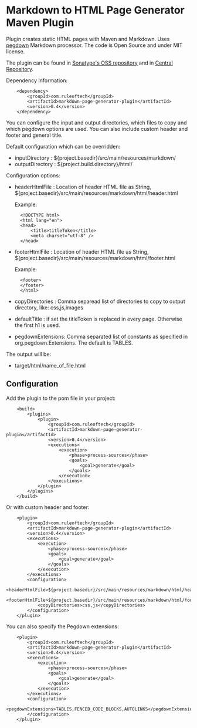 # Markdown to HTML Page Generator Maven Plugin

Plugin creates static HTML pages with Maven and Markdown. Uses [pegdown](https://github.com/sirthias/pegdown) Markdown processor. The code is Open Source and under MIT license.

The plugin can be found in [Sonatype's OSS repository](https://oss.sonatype.org/content/groups/public/com/ruleoftech/markdown-page-generator-plugin/) and in [Central Repository](http://search.maven.org/).

Dependency Information:

        <dependency>
            <groupId>com.ruleoftech</groupId>
            <artifactId>markdown-page-generator-plugin</artifactId>
            <version>0.4</version>
        </dependency>

You can configure the input and output directories, which files to copy and which pegdown options are used. You can also include custom header and footer and general title. 

Default configuration which can be overridden:

* inputDirectory : ${project.basedir}/src/main/resources/markdown/
* outputDirectory : ${project.build.directory}/html/

Configuration options:

* headerHtmlFile : Location of header HTML file as String, ${project.basedir}/src/main/resources/markdown/html/header.html
	
	Example:
	
		<!DOCTYPE html>
		<html lang="en">
		<head>
			<title>titleToken</title>
			<meta charset="utf-8" />
		</head>
		
* footerHtmlFile : Location of header HTML file as String, ${project.basedir}/src/main/resources/markdown/html/footer.html
	
	Example:
	
		<footer>
		</footer>
		</html>

* copyDirectories :	Comma separead list of directories to copy to output directory, like: css,js,images
* defaultTitle : if set the titleToken is replaced in every page. Otherwise the first h1 is used.
* pegdownExtensions: Comma separated list of constants as specified in org.pegdown.Extensions. The default is TABLES.

The output will be:
* target/html/name_of_file.html

## Configuration

Add the plugin to the pom file in your project:
	
		<build>
			<plugins>
				<plugin>
					<groupId>com.ruleoftech</groupId>
					<artifactId>markdown-page-generator-plugin</artifactId>
					<version>0.4</version>
					<executions>
						<execution>
							<phase>process-sources</phase>
							<goals>
								<goal>generate</goal>
							</goals>
						</execution>
					</executions>
				</plugin>
			</plugins>
		</build>

Or with custom header and footer:

		<plugin>
			<groupId>com.ruleoftech</groupId>
			<artifactId>markdown-page-generator-plugin</artifactId>
			<version>0.4</version>
			<executions>
				<execution>
					<phase>process-sources</phase>
					<goals>
						<goal>generate</goal>
					</goals>
				</execution>
			</executions>
			<configuration>
				<headerHtmlFile>${project.basedir}/src/main/resources/markdown/html/header.html</headerHtmlFile>
				<footerHtmlFile>${project.basedir}/src/main/resources/markdown/html/footer.html</footerHtmlFile>
				<copyDirectories>css,js</copyDirectories>
			</configuration>
		</plugin>
		
You can also specify the Pegdown extensions:  

		<plugin>
			<groupId>com.ruleoftech</groupId>
			<artifactId>markdown-page-generator-plugin</artifactId>
			<version>0.4</version>
			<executions>
				<execution>
					<phase>process-sources</phase>
					<goals>
						<goal>generate</goal>
					</goals>
				</execution>
			</executions>
			<configuration>
				<pegdownExtensions>TABLES,FENCED_CODE_BLOCKS,AUTOLINKS</pegdownExtensions>
			</configuration>
		</plugin>
